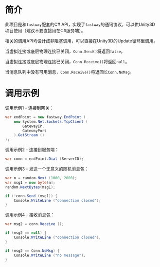 简介
====

此项目是和`fastway`配套的C# API，实现了`fastway`的通讯协议，可以供Unity3D项目使用（建议不要直接用在C#服务端）。

相关的调用API均设计成非阻塞调用，可以直接在Unity3D的Update循环里调用。

当虚拟连接或底层物理连接已关闭，`Conn.Send()`将返回`false`。

当虚拟连接或底层物理连接已关闭，`Conn.Receive()`将返回`null`。

当消息队列中没有可用消息，`Conn.Receive()`将返回长`Conn.NoMsg`。

调用示例
=======

调用示例1 - 连接到网关：

```csharp
var endPoint = new fastway.EndPoint (
	new System.Net.Sockets.TcpClient (
		GatewayIP, 
		GatewayPort
	).GetStream ()
);
```

调用示例2 - 连接到服务端：

```csharp
var conn = endPoint.Dial (ServerID);
```

调用示例3 - 发送一个无意义的随机消息包：

```csharp
var n = random.Next (1000, 2000);
var msg1 = new byte[n];
random.NextBytes(msg1);

if (!conn.Send (msg1)) {
	Console.WriteLine ("connection closed");
}
```

调用示例4 - 接收消息包：

```csharp
var msg2 = conn.Receive ();

if (msg2 == null) {
	Console.WriteLine ("connection closed");
}

if (msg2 == Conn.NoMsg) {
	Console.WriteLine ("no message");
}
```
